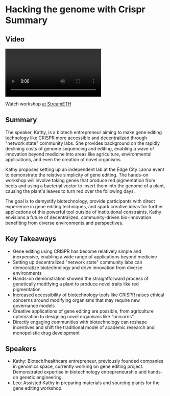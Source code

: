 # Hacking the genome with Crispr Summary

## Video
<video controls>
<source src="https://vod-cdn.lp-playback.studio/raw/jxf4iblf6wlsyor6526t4tcmtmqa/catalyst-vod-com/hls/40a3en24wctk0la3/index.m3u8" type="application/x-mpegURL">
  Your browser does not support the video tag.
</video>

Watch workshop [at StreamETH](https://streameth.org/edge_city/watch?session=670f9cb350c4a85480e5d883)

## Summary
The speaker, Kathy, is a biotech entrepreneur aiming to make gene editing technology like CRISPR more accessible and decentralized through "network state" community labs. She provides background on the rapidly declining costs of genome sequencing and editing, enabling a wave of innovation beyond medicine into areas like agriculture, environmental applications, and even the creation of novel organisms.

Kathy proposes setting up an independent lab at the Edge City Lanna event to demonstrate the relative simplicity of gene editing. The hands-on workshop will involve taking genes that produce red pigmentation from beets and using a bacterial vector to insert them into the genome of a plant, causing the plant's leaves to turn red over the following days.

The goal is to demystify biotechnology, provide participants with direct experience in gene editing techniques, and spark creative ideas for further applications of this powerful tool outside of institutional constraints. Kathy envisions a future of decentralized, community-driven bio-innovation benefiting from diverse environments and perspectives.

## Key Takeaways
- Gene editing using CRISPR has become relatively simple and inexpensive, enabling a wide range of applications beyond medicine
- Setting up decentralized "network state" community labs can democratize biotechnology and drive innovation from diverse environments
- Hands-on demonstration showed the straightforward process of genetically modifying a plant to produce novel traits like red pigmentation
- Increased accessibility of biotechnology tools like CRISPR raises ethical concerns around modifying organisms that may require new governance models
- Creative applications of gene editing are possible, from agriculture optimization to designing novel organisms like "unicorns"
- Directly engaging communities with biotechnology can reshape incentives and shift the traditional model of academic research and monopolistic drug development

## Speakers
- Kathy: Biotech/healthcare entrepreneur, previously founded companies in genomics space, currently working on gene editing project. Demonstrated expertise in biotechnology entrepreneurship and hands-on genetic engineering.
- Leo: Assisted Kathy in preparing materials and sourcing plants for the gene editing workshop.

